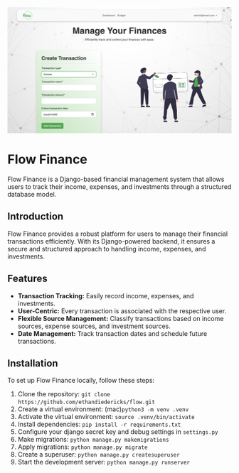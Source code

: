 ![Budget Page Image](https://raw.githubusercontent.com/ethandiedericks/flow/main/budget-page-image.png)

# Flow Finance

Flow Finance is a Django-based financial management system that allows users to track their income, expenses, and investments through a structured database model.

## Introduction

Flow Finance provides a robust platform for users to manage their financial transactions efficiently. With its Django-powered backend, it ensures a secure and structured approach to handling income, expenses, and investments.

## Features

- **Transaction Tracking:** Easily record income, expenses, and investments.
- **User-Centric:** Every transaction is associated with the respective user.
- **Flexible Source Management:** Classify transactions based on income sources, expense sources, and investment sources.
- **Date Management:** Track transaction dates and schedule future transactions.

## Installation

To set up Flow Finance locally, follow these steps:

1. Clone the repository: `git clone https://github.com/ethandiedericks/flow.git`
2. Create a virtual environment: (mac)`python3 -m venv .venv` 
3. Activate the virtual environment: `source .venv/bin/activate`
4. Install dependencies: `pip install -r requirements.txt`
5. Configure your django secret key and debug settings in `settings.py`
6. Make migrations: `python manage.py makemigrations`
7. Apply migrations: `python manage.py migrate`
8. Create a superuser: `python manage.py createsuperuser`
9. Start the development server: `python manage.py runserver`